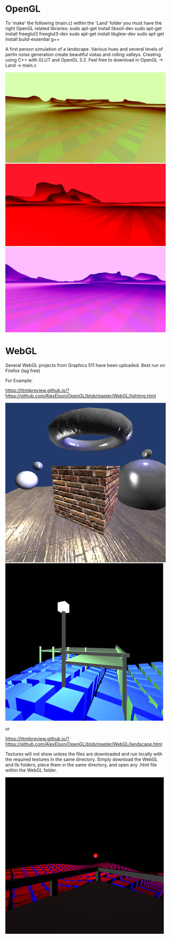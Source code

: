 # OpenGL

To 'make' the following (main.c) within the 'Land' folder you must have the right OpenGL related libraries:
sudo apt-get install libsoil-dev
sudo apt-get install freeglut3 freeglut3-dev
sudo apt-get install libglew-dev
sudo apt-get install build-essential g++

A first person simulation of a landscape. Various hues and several levels of perlin noise generation create beautiful vistas and rolling valleys. Creating using C++ with GLUT and OpenGL 3.2. Feel free to download in OpenGL -> Land -> main.c

![Alt text](/Screenshots/land_golden.png?raw=true "Cover")
![Alt text](/Screenshots/land_red.png?raw=true "Cover")
![Alt text](/Screenshots/land_pink.png?raw=true "Cover")



# WebGL

Several WebGL projects from Graphics 511 have been uploaded.
Best run on Firefox (lag free)

For Example:

https://htmlpreview.github.io/?https://github.com/AlexElson/OpenGL/blob/master/WebGL/lighting.html

![Alt text](/Screenshots/specular.png?raw=true "Cover")
![Alt Text](/Screenshots/webgl_port.png?raw=true "Cover") 

or

https://htmlpreview.github.io/?https://github.com/AlexElson/OpenGL/blob/master/WebGL/landscape.html

Textures will not show unless the files are downloaded and run locally with the required textures in the same directory. Simply download the WebGL and lib folders, place them in the same directory, and open any .html file within the WebGL folder.

![Alt Text](/Screenshots/lighting.png?raw=true "Cover")
